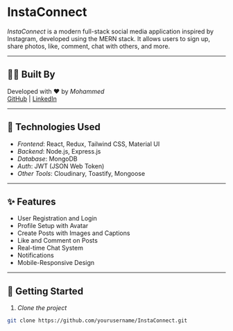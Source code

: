 # InstaConnect

*InstaConnect* is a modern full-stack social media application inspired by Instagram, developed using the MERN stack. It allows users to sign up, share photos, like, comment, chat with others, and more.

---

## 👨‍💻 Built By

Developed with ❤️ by *Mohammed*  
[GitHub](https://github.com/yourusername) | [LinkedIn](https://www.linkedin.com)

---

## 🔧 Technologies Used

- *Frontend*: React, Redux, Tailwind CSS, Material UI  
- *Backend*: Node.js, Express.js  
- *Database*: MongoDB  
- *Auth*: JWT (JSON Web Token)  
- *Other Tools*: Cloudinary, Toastify, Mongoose

---

## ✨ Features

- User Registration and Login
- Profile Setup with Avatar
- Create Posts with Images and Captions
- Like and Comment on Posts
- Real-time Chat System
- Notifications
- Mobile-Responsive Design

---

## 🚀 Getting Started

1. *Clone the project*
```bash
git clone https://github.com/yourusername/InstaConnect.git